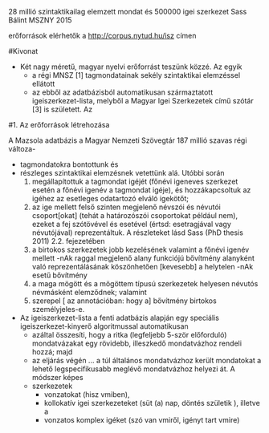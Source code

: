 28 millió szintaktikailag elemzett mondat és 500000 igei szerkezet
Sass Bálint
MSZNY 2015 

erőforrások elérhetők a http://corpus.nytud.hu/isz cı́men

#Kivonat 

* Két nagy méretű, magyar nyelvi erőforrást teszünk közzé. Az egyik 
  * a régi MNSZ [1] tagmondatainak sekély szintaktikai elemzéssel ellátott
  * az ebből az adatbázisból automatikusan származtatott igeiszerkezet-lista,
    melyből a Magyar Igei Szerkezetek cı́mű szótár [3] is született. Az

#1.  Az erőforrások létrehozása

A Mazsola adatbázis a Magyar Nemzeti Szövegtár 187 millió szavas régi változa-
* tagmondatokra bontottunk és 
* részleges szintaktikai elemzésnek vetettünk alá.  Utóbbi során 
  1. megállapı́tottuk a tagmondat igéjét 
    (főnévi igeneves szerkezet esetén a főnévi igenév a tagmondat igéje), és
    hozzákapcsoltuk az igéhez az esetleges odatartozó elváló igekötőt; 
  2. az ige mellett felső szinten megjelenő névszói és névutói csoport[okat]
     (tehát a határozószói csoportokat például nem), ezeket 
     a fej szótövével és esetével (értsd: esetragjával vagy névutójával)
     reprezentáltuk. A részleteket lásd Sass (PhD thesis 2011) 2.2. fejezetében
  1. a birtokos szerkezetek jobb kezelésének valamint a főnévi igenév mellett
     -nAk raggal megjelenő alany funkciójú bővı́tmény alanyként való
     reprezentálásának köszönhetően [kevesebb] a helytelen -nAk esetű bővı́tmény
  2. a maga mögött és a mögöttem tı́pusú szerkezetek helyesen névutós
     névmásként elemződnek; valamint 
  3. szerepel [ az annotációban: hogy a] bővı́tmény birtokos személyjeles-e.
* Az igeiszerkezet-lista a fenti adatbázis alapján egy speciális 
  igeiszerkezet-kinyerő algoritmussal automatikusan 
  * azáltal összesı́ti, hogy a ritka (legfeljebb 5-ször előforduló)
    mondatvázakat egy rövidebb, illeszkedő mondatvázhoz rendeli hozzá; majd 
  * az eljárás végén ... a túl általános mondatvázhoz került mondatokat a
    lehető legspecifikusabb meglévő mondatvázhoz helyezi át. A módszer képes
  * szerkezetek
    * vonzatokat (hisz vmiben),
    * kollokatı́v igei szerkezeteket (süt (a) nap, döntés születik ), illetve a
    * vonzatos komplex igéket (szó van vmiről, igényt tart vmire)
